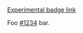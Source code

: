[Experimental badge link][badge-experimental]

Foo [#1234][github-1234] bar.

<!-- issue link definitions -->
[github-1234]: https://github.com/JuliaDocs/Documenter.jl/issues/1234
<!-- end of issue link definitions -->

[badge-experimental]: https://img.shields.io/badge/experimental-lightgrey.svg
